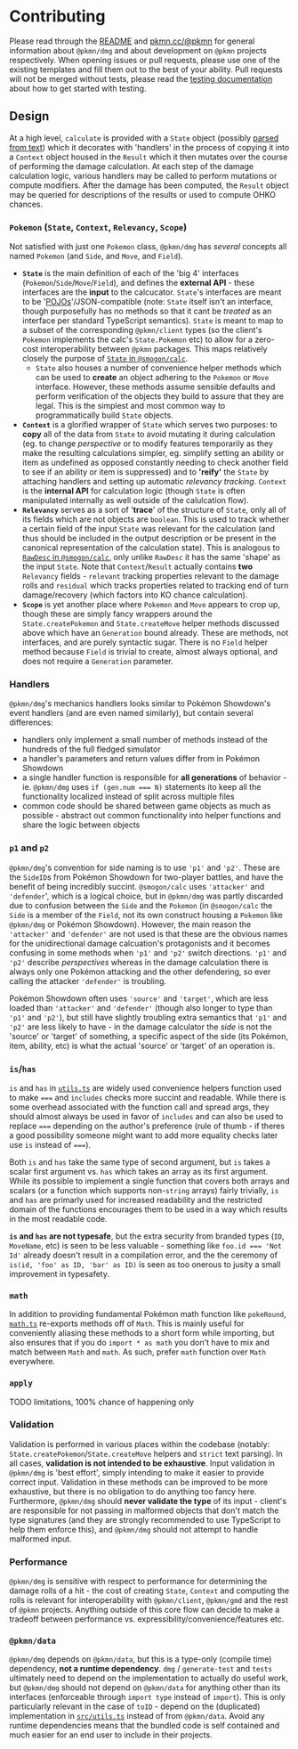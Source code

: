 # Contributing

Please read through the [README](README.md) and [pkmn.cc/@pkmn](https://pkmn.cc/@pkmn/) for general
information about `@pkmn/dmg` and about development on `@pkmn` projects respectively. When opening
issues or pull requests, please use one of the existing templates and fill them out to the best of
your ability. Pull requests will not be merged without tests, please read the [testing
documentation](TESTING.md) about how to get started with testing.

## Design

At a high level, `calculate` is provided with a `State` object (possibly [parsed from
text](PARSING.md)) which it decorates with 'handlers' in the process of copying it into a `Context`
object housed in the `Result` which it then mutates over the course of performing the damage
calculation. At each step of the damage calculation logic, various handlers may be called to perform
mutations or compute modifiers. After the damage has been computed, the `Result` object may be
queried for descriptions of the results or used to compute OHKO chances.

### `Pokemon` (`State`, `Context`, `Relevancy`, `Scope`)

Not satisfied with just one `Pokemon` class, `@pkmn/dmg` has *several* concepts all named
`Pokemon` (and `Side`, and `Move`, and `Field`).

- **`State`** is the main definition of each of the 'big 4' interfaces
  (`Pokemon`/`Side`/`Move`/`Field`), and defines the **external API** - these interfaces are the
  **input** to the calcucator. `State`'s interfaces are meant to be
  '[POJOs](https://en.wikipedia.org/wiki/Plain_old_Java_object)'/JSON-compatible (note: `State`
  itself isn't an interface, though purposefully has no methods so that it cant be *treated* as an
  interface per standard TypeScript semantics). `State` is meant to map to a subset of the
  corresponding `@pkmn/client` types (so the client's `Pokemon` implements the calc's
  `State.Pokemon` etc) to allow for a zero-cost interoperability between `@pkmn` packages. This maps
  relatively closely the purpose of [`State` in
  `@smogon/calc`](https://github.com/smogon/damage-calc/blob/master/calc/src/state.ts).
  - `State` also houses a number of convenience helper methods which can be used to **create** an
    object adhering to the `Pokemon` or `Move` interface. However, these methods assume sensible
    defaults and perform verification of the objects they build to assure that they are legal. This
    is the simplest and most common way to programmatically build `State` objects.
- **`Context`** is a glorified wrapper of `State` which serves two purposes: to **copy** all of the
  data from `State` to avoid mutating it during calculation (eg. to change *perspective* or to
  modify features temporarily as they make the resulting calculations simpler, eg. simplify
  setting an ability or item as undefined as opposed constantly needing to check another field to
  see if an ability or item is suppressed) and to **'reify'** the `State` by attaching handlers
  and setting up automatic *relevancy tracking*. `Context` is the **internal API** for
  calculation logic (though `State` is often manipulated internally as well outside of the
  calulcation flow).
- **`Relevancy`** serves as a sort of '**trace**' of the structure of `State`, only all of its
  fields which are not objects are `boolean`. This is used to track whether a certain field of the
  input `State` was relevant for the calculation (and thus should be included in the output
  description or be present in the canonical representation of the calculation state). This is
  analogous to [`RawDesc` in
  `@smogon/calc`](https://github.com/smogon/damage-calc/blob/master/calc/src/desc.ts), only unlike
  `RawDesc` it has the same 'shape' as the input `State`. Note that `Context`/`Result` actually
  contains **two** `Relevancy` fields - `relevant` tracking properties relevant to the damage rolls
  and `residual` which tracks properties related to tracking end of turn damage/recovery (which
  factors into KO chance calculation).
- **`Scope`** is yet another place where `Pokemon` and `Move` appears to crop up, though these are
  simply fancy wrappers around the `State.createPokemon` and `State.createMove` helper methods
  discussed above which have an `Generation` bound already. These are methods, not interfaces, and
  are purely syntactic sugar. There is no `Field` helper method because `Field` is trivial to
  create, almost always optional, and does not require a `Generation` parameter.

### Handlers

`@pkmn/dmg`'s mechanics handlers looks similar to Pokémon Showdown's event handlers (and are even
named similarly), but contain several differences:

- handlers only implement a small number of methods instead of the hundreds of the full fledged
  simulator
- a handler's parameters and return values differ from in Pokémon Showdown
- a single handler function is responsible for **all generations** of behavior - ie. `@pkmn/dmg`
  uses `if (gen.num === N)` statements ito keep all the functionality localized instead of split
  across multiple files
- common code should be shared between game objects as much as possible - abstract out common
  functionality into helper functions and share the logic between objects

### `p1` and `p2`

`@pkmn/dmg`'s convention for side naming is to use `'p1'` and `'p2'`. These are the `SideID`s from
Pokémon Showdown for two-player battles, and have the benefit of being incredibly succint.
`@smogon/calc` uses `'attacker'` and `'defender`', which is a logical choice, but in `@pkmn/dmg` was
partly discarded due to confusion between the `Side` and the `Pokemon` (in `@smogon/calc` the `Side`
is a member of the `Field`, not its own construct housing a `Pokemon` like `@pkmn/dmg` or Pokémon
Showdown). However, the main reason the `'attacker'` and `'defender'` are not used is that these are
the obvious names for the unidirectional damage calcuation's protagonists and it becomes confusing
in some methods when `'p1'` and `'p2'` switch directions. `'p1'` and `'p2'` describe *perspectives*
whereas in the damage calculation there is always only one Pokémon attacking and the other
defendering, so ever calling the attacker `'defender'` is troubling.

Pokémon Showdown often uses `'source'` and `'target'`, which are less loaded than `'attacker'` and
`'defender'` (though also longer to type than `'p1'` and `'p2'`), but still have slightly troubling
extra semantics that `'p1'` and `'p2'` are less likely to have - in the damage calculator the *side*
is not the 'source' or 'target' of something, a specific aspect of the side (its Pokémon, item,
ability, etc) is what the actual 'source' or 'target' of an operation is.

### `is`/`has`

`is` and `has` in [`utils.ts`](src/utils.ts) are widely used convenience helpers function used to
make `===` and `includes` checks more succint and readable. While there is some overhead associated
with the function call and spread args, they should almost always be used in favor of `includes` and
can also be used to replace `===` depending on the author's preference (rule of thumb - if theres a
good possibility someone might want to add more equality checks later use `is` instead of `===`).

Both `is` and `has` take the same type of second argument, but `is` takes a scalar first argument
vs. `has` which takes an array as its first argument. While its possible to implement a single
function that covers both arrays and scalars (or a function which supports non-`string` arrays)
fairly trivially, `is` and `has` are primarly used for increased readability and the restricted
domain of the functions encourages them to be used in a way which results in the most readable code.

**`is` and `has` are not typesafe**, but the extra security from branded types (`ID`, `MoveName`,
etc) is seen to be less valuable - something like `foo.id === 'Not Id'` already doesn't result in
a compilation error, and the the ceremony of `is(id, 'foo' as ID, 'bar' as ID)` is seen as too
onerous to jusity a small improvement in typesafety.

### `math`

In addition to providing fundamental Pokémon math function like `pokeRound`,
[`math.ts`](src/math.ts) re-exports methods off of `Math`. This is mainly useful for conveniently
aliasing these methods to a short form while importing, but also ensures that if you do `import * as
math` you don't have to mix and match between `Math` and `math`. As such, prefer `math` function
over `Math` everywhere.

### `apply`

TODO limitations, 100% chance of happening only

### Validation

Validation is performed in various places within the codebase (notably:
`State.createPokemon`/`State.createMove` helpers and `strict` text parsing). In all cases,
**validation is not intended to be exhaustive**. Input validation in `@pkmn/dmg` is 'best effort',
simply intending to make it easier to provide correct input. Validation in these methods can be
improved to be more exhaustive, but there is no obligation to do anything too fancy here.
Furthermore, `@pkmn/dmg` should **never validate the type** of its input - client's are responsible
for not passing in malformed objects that don't match the type signatures (and they are strongly
recommended to use TypeScript to help them enforce this), and `@pkmn/dmg` should not attempt to
handle malformed input.

### Performance

`@pkmn/dmg` is sensitive with respect to performance for determining the damage rolls of a hit - the
cost of creating `State`, `Context` and computing the rolls is relevant for interoperability with
`@pkmn/client`, `@pkmn/gmd` and the rest of `@pkmn` projects. Anything outside of this core flow
can decide to make a tradeoff between performance vs. expressibility/convenience/features etc.

### `@pkmn/data`

`@pkmn/dmg` depends on `@pkmn/data`, but this is a type-only (compile time) dependency, **not a
runtime dependency**. `dmg` / `generate-test` and `tests` ultimately need to depend on the
implementation to actually do useful work, but `@pkmn/dmg` should not depend on `@pkmn/data` for
anything other than its interfaces (enforceable through `import type` instead of `import`). This
is only particularly relevant in the case of `toID` - depend on the (duplicated) implementation in
[`src/utils.ts`](src/utils.ts) instead of from `@pkmn/data`. Avoid any runtime dependencies means
that the bundled code is self contained and much easier for an end user to include in their
projects.
